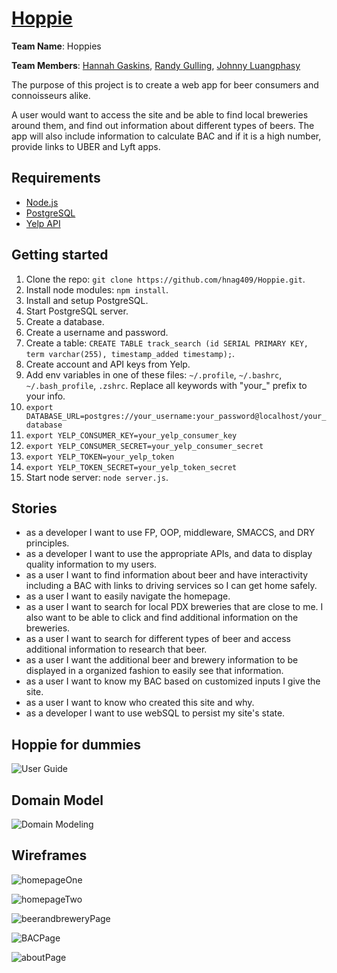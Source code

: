 # [Hoppie]("http://hoppieapp.herokuapp.com")

<b>Team Name</b>: Hoppies

<b>Team Members</b>: [Hannah Gaskins]("https://github.com/hnag409"), [Randy Gulling]("https://github.com/rgylling"), [Johnny Luangphasy]("https://github.com/jluangphasy")

The purpose of this project is to create a web app for beer consumers and connoisseurs alike.

A user would want to access the site and be able to find local breweries around them, and find out information
about different types of beers. The app will also include information to calculate BAC and if it is a high number, provide links to UBER and Lyft apps.

## Requirements

- [Node.js]("https://nodejs.org/en/")
- [PostgreSQL]("http://www.postgresql.org/download/")
- [Yelp API]("https://www.yelp.com/developers/documentation/v2/overview")

## Getting started

1. Clone the repo: `git clone https://github.com/hnag409/Hoppie.git`.
2. Install node modules: `npm install`.
3. Install and setup PostgreSQL.
  1. Start PostgreSQL server.
  2. Create a database.
  3. Create a username and password.
  3. Create a table: `CREATE TABLE track_search (id SERIAL PRIMARY KEY, term varchar(255), timestamp_added timestamp);`.
4. Create account and API keys from Yelp.
5. Add env variables in one of these files: `~/.profile`, `~/.bashrc`, `~/.bash_profile`, `.zshrc`. Replace all keywords with "your_" prefix to your info.
  1. `export DATABASE_URL=postgres://your_username:your_password@localhost/your_database`
  2. `export YELP_CONSUMER_KEY=your_yelp_consumer_key`
  2. `export YELP_CONSUMER_SECRET=your_yelp_consumer_secret`
  2. `export YELP_TOKEN=your_yelp_token`
  2. `export YELP_TOKEN_SECRET=your_yelp_token_secret`
6. Start node server: `node server.js`.

## Stories

- as a developer I want to use FP, OOP, middleware, SMACCS, and DRY principles.
- as a developer I want to use the appropriate APIs, and data to display quality information to my users.
-  as a user I want to find information about beer and have interactivity including a BAC with links to driving services so I can get home safely.
- as a user I want to easily navigate the homepage.
- as a user I want to search for local PDX breweries that are close to me. I also want to be able to click and find additional information on the breweries.
- as a user I want to search for different types of beer and access additional information to research that beer.
- as a user I want the additional beer and brewery information to be displayed in a organized fashion to easily see that information.
- as a user I want to know my BAC based on customized inputs I give the site.
- as a user I want to know who created this site and why.
- as a developer I want to use webSQL to persist my site's state.

## Hoppie for dummies

![User Guide](userguide/hoppieuserguide.gif "userguide")



## Domain Model

![Domain Modeling](wireframes/domainModel.jpg "domainModel")

## Wireframes

![homepageOne](/wireframes/homepageOne.jpg "homepageOne")

![homepageTwo](/wireframes/homepageTwo.jpg "homepageTwo")

![beerandbreweryPage](/wireframes/beerandbreweryPage.jpg "beerandbreweryPage")

![BACPage](/wireframes/BACPage.jpg "BACPage")

![aboutPage](/wireframes/aboutPage.jpg "aboutPage")
